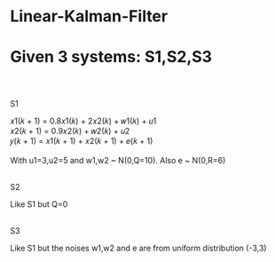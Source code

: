 # Linear-Kalman-Filter
<h1><b>Given 3 systems: S1,S2,S3</b></p></h1>
<br>
<p>S1</p>
𝑥1(𝑘 + 1) = 0.8𝑥1(𝑘) + 2𝑥2(𝑘) + 𝑤1(𝑘) + 𝑢1
<br> 𝑥2(𝑘 + 1) = 0.9𝑥2(𝑘) + 𝑤2(𝑘) + 𝑢2 
<br> 𝑦(𝑘 + 1) = 𝑥1(𝑘 + 1) + 𝑥2(𝑘 + 1) + 𝑒(𝑘 + 1)
<br>
<br>With u1=3,u2=5 and w1,w2  ~  N(0,Q=10). Also e  ~  N(0,R=6)
<br>
<br><p>S2</p>
Like S1 but Q=0
<br>
<br><p>S3</p>
Like S1 but the noises w1,w2 and e are from uniform distribution (-3,3)


